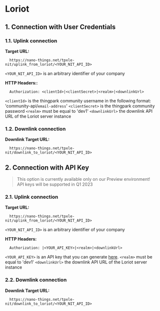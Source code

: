 # Loriot

## 1. Connection with User Credentials

### 1.1. Uplink connection

**Target URL:**

```
  https://nano-things.net/tpxle-nit/uplink_from_loriot/<YOUR_NIT_API_ID>
```

`<YOUR_NIT_API_ID>` is an arbitrary identifier of your company

**HTTP Headers:**:

```
  Authorization: <clientId>|<clientSecret>|<realm>|<downlinkUrl>
```

`<clientId>` is the thingpark community username in the following format: 'community-api/`email-address`'
`<clientSecret>` is the thingpark community password
`<realm>` must be equal to 'dev1'
`<downlinkUrl>` the downlink API URL of the Loriot server instance

### 1.2. Downlink connection

**Downlink Target URL:**

```
  https://nano-things.net/tpxle-nit/downlink_to_loriot/<YOUR_NIT_API_ID>
```

## 2. Connection with API Key

> This option is currently available only on our Preview environment!
> API keys will be supported in Q1 2023

### 2.1. Uplink connection

**Target URL:**

```
  https://nano-things.net/tpxle-nit/uplink_from_loriot/<YOUR_NIT_API_ID>
```

`<YOUR_NIT_API_ID>` is an arbitrary identifier of your company

**HTTP Headers:**

```
  Authorization: |<YOUR_API_KEY>|<realm>|<downlinkUrl>
```

`<YOUR_API_KEY>` is an API key that you can generate [here][1].
`<realm>` must be equal to 'dev1'
`<downlinkUrl>` the downlink API URL of the Loriot server instance

### 2.2. Downlink connection

**Downlink Target URL:**

```
  https://nano-things.net/tpxle-nit/downlink_to_loriot/<YOUR_NIT_API_ID>
```

[1]: https://dx-api.thingpark.io/location-key-management/latest/swagger-ui/index.html?shortUrl=tpdx-location-key-management-api-contract.json
